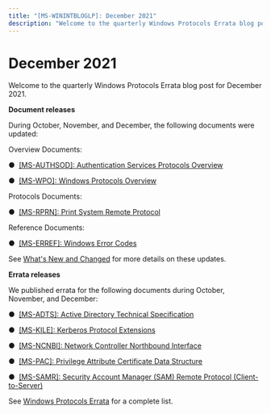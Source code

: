 ```yaml
---
title: "[MS-WININTBLOGLP]: December 2021"
description: "Welcome to the quarterly Windows Protocols Errata blog post for December 2021.  Document releases  During October, November, and December, the"
---
```


# December 2021

<p> </p>
<p>Welcome to the quarterly Windows Protocols Errata blog post
for December 2021.</p>

<p><b>Document releases</b></p>

<p>During October, November, and December, the following
documents were updated: </p>

<p>Overview Documents: </p>

<p>&#9679;  <span><a href="/openspecs/windows_protocols/MS-AUTHSOD/953d700a-57cb-4cf7-b0c3-a64f34581cc9">[MS-AUTHSOD]:
Authentication Services Protocols Overview</a></span></p>

<p>&#9679;  <span><a href="/openspecs/windows_protocols/MS-WPO/c5f54a77-65be-40a0-bb82-9e4181d8ab67">[MS-WPO]:
Windows Protocols Overview</a></span></p>

<p>Protocols Documents:</p>

<p>&#9679;  <span><a href="/openspecs/windows_protocols/MS-RPRN/d42db7d5-f141-4466-8f47-0a4be14e2fc1">[MS-RPRN]: Print
System Remote Protocol</a></span></p>

<p>Reference Documents: </p>

<p>&#9679;  <span><a href="/openspecs/windows_protocols/MS-ERREF/1bc92ddf-b79e-413c-bbaa-99a5281a6c90">[MS-ERREF]:
Windows Error Codes</a></span></p>

<p>See <span><a href="/openspecs/windows_protocols/MS-WINPROTLP/e168a474-7de2-421c-b460-91adf87692a3">What's
New and Changed</a></span> for more details on these updates.  </p>

<p><b>Errata releases</b></p>

<p>We published errata for the following documents during
October, November, and December: </p>

<p>&#9679;  <span><a href="/openspecs/windows_protocols/MS-WINERRATA/fe563333-6e4f-4198-9bf5-741a523cd0d7">[MS-ADTS]:
Active Directory Technical Specification</a></span> </p>

<p>&#9679;  <span><a href="/openspecs/windows_protocols/MS-WINERRATA/c982f6c4-2f70-4dc7-b252-09092e9f1eed">[MS-KILE]:
Kerberos Protocol Extensions</a></span></p>

<p>&#9679;  <span><a href="/openspecs/windows_protocols/MS-WINERRATA/ccf63615-e275-42e4-bc9f-1518ba3662ca">[MS-NCNBI]:
Network Controller Northbound Interface</a></span></p>

<p>&#9679;  <span><a href="/openspecs/windows_protocols/MS-WINERRATA/54e7d766-95ed-4e47-bae3-0904176b5958">[MS-PAC]:
Privilege Attribute Certificate Data Structure</a></span></p>

<p>&#9679;  <span><a href="/openspecs/windows_protocols/MS-WINERRATA/0e26f360-8a65-4cb7-b416-4a88f2ab7b69">[MS-SAMR]:
Security Account Manager (SAM) Remote Protocol (Client-to-Server)</a></span></p>

<p>See <span><a href="/openspecs/windows_protocols/MS-WINERRATA/314fe022-28ea-4bd9-93ac-7941ecf9ca10">Windows
Protocols Errata</a></span> for a complete list.</p>


                
